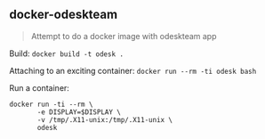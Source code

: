 ## docker-odeskteam

> Attempt to do a docker image with odeskteam app

Build: `docker build -t odesk .`

Attaching to an exciting container: `docker run --rm -ti odesk bash`

Run a container:
```
docker run -ti --rm \
       -e DISPLAY=$DISPLAY \
       -v /tmp/.X11-unix:/tmp/.X11-unix \
       odesk
```
